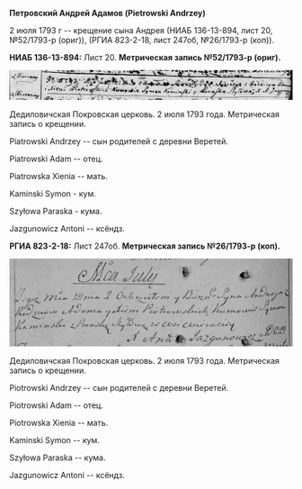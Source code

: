 **Петровский Андрей Адамов (Pietrowski Andrzey)**

2 июля 1793 г -- крещение сына Андрея (НИАБ 136-13-894, лист 20,
№52/1793-р (ориг)), (РГИА 823-2-18, лист 247об, №26/1793-р (коп)).

**НИАБ 136-13-894:** Лист 20. **Метрическая запись №52/1793-р (ориг).**

![](./media/e2838ab0e462637f6ec8ffbf32a2b7eb2bd54d90.png)

Дедиловичская Покровская церковь. 2 июля 1793 года. Метрическая запись о
крещении.

Piatrowski Andrzey -- сын родителей с деревни Веретей.

Piatrowski Adam -- отец.

Piatrowska Xienia -- мать.

Kaminski Symon - кум.

Szyłowa Paraska - кума.

Jazgunowicz Antoni -- ксёндз.

**РГИА 823-2-18:** Лист 247об. **Метрическая запись №26/1793-р (коп).**

![](./media/fbc92049dd2106f747567020b9ce4a2470d9c74a.png)

Дедиловичская Покровская церковь. 2 июля 1793 года. Метрическая запись о
крещении.

Piotrowski Andrzey -- сын родителей с деревни Веретей.

Piotrowski Adam -- отец.

Piotrowska Xienia -- мать.

Kaminski Symon -- кум.

Szyłowa Paraska -- кума.

Jazgunowicz Antoni -- ксёндз.
